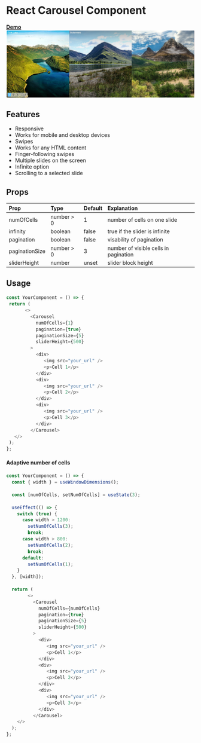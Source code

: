 # React Carousel Component
[**Demo**](https://affectionate-mirzakhani-11fbd3.netlify.app/)
![Image of Yaktocat](screenshot.jpg)
## Features
 - Responsive
 - Works for mobile and desktop devices
 - Swipes
 - Works for any HTML content
 - Finger-following swipes
 - Multiple slides on the screen
 - Infinite option
 - Scrolling to a selected slide
 ## Props
 | Prop          | Type           | Default  | Explanation        |
 | :------------- |:-------------| :-----|:---------------------|
 | numOfCells    | number > 0      |   1   | number of cells on one slide   |
 | infinity      | boolean       |   false | true if the slider is infinite |
 | pagination | boolean      |    false |  visability of pagination   |
 | paginationSize | number > 0 |   3 | number of visible cells in pagination  |
 |sliderHeight| number| unset| slider block height|
 ## Usage
 ```javascript
const YourComponent = () => {
  return (
        <>
          <Carousel 
            numOfCells={1}
            pagination={true}
            paginationSize={5}
            sliderHeight={500}
          >
            <div>
               <img src="your_url" />
               <p>Cell 1</p>
            </div>
            <div>
               <img src="your_url" />
               <p>Cell 2</p>
            </div>
            <div>
               <img src="your_url" />
               <p>Cell 3</p>
            </div>
          </Carousel>
    </>
  );
};
```
#### Adaptive number of cells
```javascript
const YourComponent = () => {
  const { width } = useWindowDimensions();

  const [numOfCells, setNumOfCells] = useState(3);

  useEffect(() => {
    switch (true) {
      case width > 1200:
        setNumOfCells(3);
        break;
      case width > 800:
        setNumOfCells(2);
        break;
      default:
        setNumOfCells(1);
    }
  }, [width]);

  return (
        <>
          <Carousel 
            numOfCells={numOfCells}
            pagination={true}
            paginationSize={5}
            sliderHeight={500}
          >
            <div>
               <img src="your_url" />
               <p>Cell 1</p>
            </div>
            <div>
               <img src="your_url" />
               <p>Cell 2</p>
            </div>
            <div>
               <img src="your_url" />
               <p>Cell 3</p>
            </div>
          </Carousel>
    </>
  );
};
```
